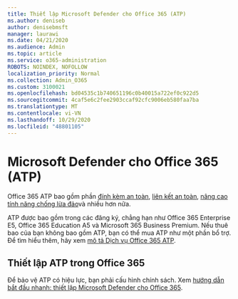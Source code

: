 ```yaml
---
title: Thiết lập Microsoft Defender cho Office 365 (ATP)
ms.author: deniseb
author: denisebmsft
manager: laurawi
ms.date: 04/21/2020
ms.audience: Admin
ms.topic: article
ms.service: o365-administration
ROBOTS: NOINDEX, NOFOLLOW
localization_priority: Normal
ms.collection: Admin_O365
ms.custom: 3100021
ms.openlocfilehash: bd04535c1b740651196c0b40015a722ef0c922d5
ms.sourcegitcommit: 4caf5e6c2fee2903ccaf92cfc9006eb580faa7ba
ms.translationtype: MT
ms.contentlocale: vi-VN
ms.lasthandoff: 10/29/2020
ms.locfileid: "48801105"
---
```

# <a name="microsoft-defender-for-office-365-atp"></a>Microsoft Defender cho Office 365 (ATP)

Office 365 ATP bao gồm phần [đính kèm an toàn](https://docs.microsoft.com/microsoft-365/security/office-365-security/atp-safe-attachments), [liên kết an toàn](https://docs.microsoft.com/microsoft-365/security/office-365-security/atp-safe-links), [nâng cao tính năng chống lừa đảo](https://docs.microsoft.com/microsoft-365/security/office-365-security/atp-anti-phishing)và nhiều hơn nữa. 

ATP được bao gồm trong các đăng ký, chẳng hạn như Office 365 Enterprise E5, Office 365 Education A5 và Microsoft 365 Business Premium. Nếu thuê bao của bạn không bao gồm ATP, bạn có thể mua ATP như một phần bổ trợ. Để tìm hiểu thêm, hãy xem [mô tả Dịch vụ Office 365 ATP](https://docs.microsoft.com/office365/servicedescriptions/office-365-advanced-threat-protection-service-description).

## <a name="set-up-office-365-atp"></a>Thiết lập ATP trong Office 365

Để bảo vệ ATP có hiệu lực, bạn phải cấu hình chính sách. Xem [hướng dẫn bắt đầu nhanh: thiết lập Microsoft Defender cho Office 365](https://docs.microsoft.com/office365/securitycompliance/checklist-atp-setup).

